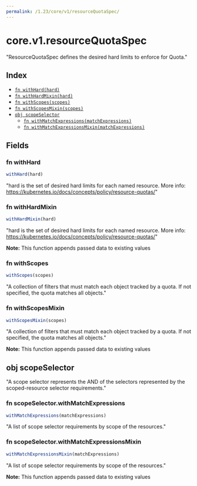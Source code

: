 ```yaml
---
permalink: /1.23/core/v1/resourceQuotaSpec/
---
```


# core.v1.resourceQuotaSpec

"ResourceQuotaSpec defines the desired hard limits to enforce for Quota."

## Index

* [`fn withHard(hard)`](#fn-withhard)
* [`fn withHardMixin(hard)`](#fn-withhardmixin)
* [`fn withScopes(scopes)`](#fn-withscopes)
* [`fn withScopesMixin(scopes)`](#fn-withscopesmixin)
* [`obj scopeSelector`](#obj-scopeselector)
  * [`fn withMatchExpressions(matchExpressions)`](#fn-scopeselectorwithmatchexpressions)
  * [`fn withMatchExpressionsMixin(matchExpressions)`](#fn-scopeselectorwithmatchexpressionsmixin)

## Fields

### fn withHard

```ts
withHard(hard)
```

"hard is the set of desired hard limits for each named resource. More info: https://kubernetes.io/docs/concepts/policy/resource-quotas/"

### fn withHardMixin

```ts
withHardMixin(hard)
```

"hard is the set of desired hard limits for each named resource. More info: https://kubernetes.io/docs/concepts/policy/resource-quotas/"

**Note:** This function appends passed data to existing values

### fn withScopes

```ts
withScopes(scopes)
```

"A collection of filters that must match each object tracked by a quota. If not specified, the quota matches all objects."

### fn withScopesMixin

```ts
withScopesMixin(scopes)
```

"A collection of filters that must match each object tracked by a quota. If not specified, the quota matches all objects."

**Note:** This function appends passed data to existing values

## obj scopeSelector

"A scope selector represents the AND of the selectors represented by the scoped-resource selector requirements."

### fn scopeSelector.withMatchExpressions

```ts
withMatchExpressions(matchExpressions)
```

"A list of scope selector requirements by scope of the resources."

### fn scopeSelector.withMatchExpressionsMixin

```ts
withMatchExpressionsMixin(matchExpressions)
```

"A list of scope selector requirements by scope of the resources."

**Note:** This function appends passed data to existing values